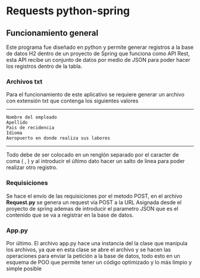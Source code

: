 # Requests python-spring
## Funcionamiento general
Este programa fue diseñado en python y permite generar registros a la base de datos H2 dentro de un proyecto de Spring que funciona como API Rest, esta API recibe un conjunto de datos por medio de JSON para poder hacer los registros dentro de la tabla.

### Archivos txt
Para el funcionamiento de este aplicativo se requiere generar un archivo con extensión txt que contenga los siguientes valores

------------


	Nombre del empleado
	Apellido
	Pais de recidencia
	Idioma
	Aeropuerto en donde realiza sus labores

------------


Todo debe de ser colocado en un renglón separado por el caracter de coma ( , ) y al introducir el último dato hacer un salto de linea para poder realizar otro registro.

### Requisiciones
Se hace el envío de las requisiciones por el metodo POST, en el archivo **Request.py** se genera un request vía POST a la URL Asignada desde el proyecto de spring ademas de introducir el parametro JSON que es el contenido que se va a registrar en la base de datos.

### App.py
Por último. El archivo app.py hace una instancia del la clase que manipula los archivos, ya que en esta clase se abre el archivo y se hacen las operaciones para enviar la petición a la base de datos, todo esto en un esquema de POO que permite tener un código optimizado y lo más limpio y simple posible
